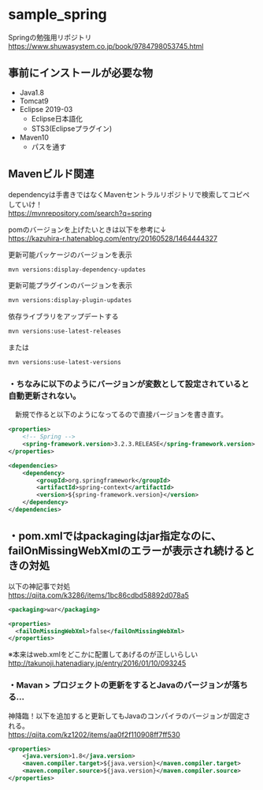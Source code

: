 # sample_spring
Springの勉強用リポジトリ
https://www.shuwasystem.co.jp/book/9784798053745.html

## 事前にインストールが必要な物
* Java1.8
* Tomcat9
* Eclipse 2019-03
  * Eclipse日本語化
  * STS3(Eclipseプラグイン)
* Maven10
  * パスを通す
 
 ## Mavenビルド関連
dependencyは手書きではなくMavenセントラルリポジトリで検索してコピペしていけ！  
https://mvnrepository.com/search?q=spring

pomのバージョンを上げたいときは以下を参考に↓  
https://kazuhira-r.hatenablog.com/entry/20160528/1464444327  

更新可能パッケージのバージョンを表示
```bash
mvn versions:display-dependency-updates
```
更新可能プラグインのバージョンを表示
```bash
mvn versions:display-plugin-updates
```

依存ライブラリをアップデートする
```bash
mvn versions:use-latest-releases
```
または
```bash
mvn versions:use-latest-versions
```

### ・ちなみに以下のようにバージョンが変数として設定されていると自動更新されない。  
　新規で作ると以下のようになってるので直接バージョンを書き直す。
```xml
<properties>
    <!-- Spring -->
    <spring-framework.version>3.2.3.RELEASE</spring-framework.version>
</properties>

<dependencies>
    <dependency>
        <groupId>org.springframework</groupId>
        <artifactId>spring-context</artifactId>
        <version>${spring-framework.version}</version>
    </dependency>
</dependencies>
```
## ・pom.xmlではpackagingはjar指定なのに、failOnMissingWebXmlのエラーが表示され続けるときの対処
以下の神記事で対処  
https://qiita.com/k3286/items/1bc86cdbd58892d078a5
```xml
<packaging>war</packaging>

<properties>
  <failOnMissingWebXml>false</failOnMissingWebXml>
</properties>
```
※本来はweb.xmlをどこかに配置してあげるのが正しいらしい  
http://takunoji.hatenadiary.jp/entry/2016/01/10/093245

### ・Mavan > プロジェクトの更新をするとJavaのバージョンが落ちる…
神降臨！以下を追加すると更新してもJavaのコンパイラのバージョンが固定される。  
https://qiita.com/kz1202/items/aa0f2f110908ff7ff530

```xml
<properties>
    <java.version>1.8</java.version>
    <maven.compiler.target>${java.version}</maven.compiler.target>
    <maven.compiler.source>${java.version}</maven.compiler.source>
</properties>
```
